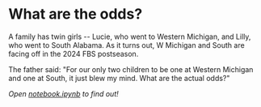 # What are the odds?

A family has twin girls -- Lucie, who went to Western Michigan, and Lilly, who went to South Alabama. As it turns out, W Michigan and South are facing off in the 2024 FBS postseason.

The father said: "For our only two children to be one at Western Michigan and one at South, it just blew my mind. What are the actual odds?"

*Open [notebook.ipynb](./notebook.ipynb) to find out!*
